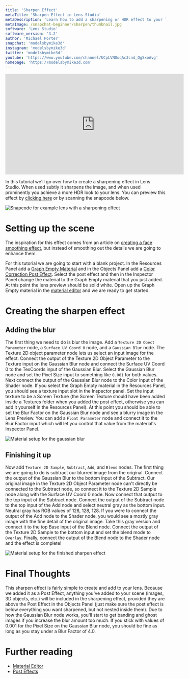 ```yaml
---
title: 'Sharpen Effect'
metaTitle: 'Sharpen Effect in Lens Studio'
metaDescription: 'Learn how to add a sharpening or HDR effect to your lenses!'
metaImage: /snapchat-beginner/sharpen/thumbnail.jpg
software: 'Lens Studio'
software_version: '3.2'
author: 'Michael Porter'
snapchat: 'modelsbymike3d'
instagram: 'modelsbymike3d'
twitter: 'modelsbymike3d'
youtube: 'https://www.youtube.com/channel/UCpLVNOoqAc3cnd_QgSxoAvg'
homepage: 'https://modelsbymike3d.com'
---
```


<div className="video-responsive">
  <iframe
    width="560"
    height="315"
    src="https://www.youtube.com/embed/RWevNaCJ1jM"
    frameborder="0"
    allow="accelerometer; autoplay; encrypted-media; gyroscope; picture-in-picture"
    allowfullscreen
  ></iframe>
</div>

In this tutorial we'll go over how to create a sharpening effect in Lens Studio. When used subtly it sharpens the image, and when used prominently you achieve a more HDR look to your lens. You can preview this effect by [clicking here](https://www.snapchat.com/unlock/?type=SNAPCODE&uuid=665301c383954af8a813de5025351bf1&metadata=01) or by scanning the snapcode below.

![Snapcode for example lens with a sharpening effect](../../snapchat-beginner/sharpen/snapcode.svg)

# Setting up the scene

The inspiration for this effect comes from an article on [creating a face smoothing effect](https://medium.com/swlh/how-i-implemented-my-own-augmented-reality-beauty-mode-3bf3b74e5507), but instead of smoothing out the details we are going to enhance them.

For this tutorial we are going to start with a blank project. In the Resources Panel add a [Graph Empty Material](https://lensstudio.snapchat.com/guides/material-editor/introduction-and-concepts/) and in the Objects Panel add a [Color Correction Post Effect](https://lensstudio.snapchat.com/guides/2d/post-effect/). Select the post effect and then in the Inspector Panel change the material to the Graph Empty material that you just added. At this point the lens preview should be solid white. Open up the Graph Empty material in the [material editor](https://lensstudio.snapchat.com/guides/material-editor/material-editor-toolbar-and-shortcuts/) and we are ready to get started.

# Creating the sharpen effect

## Adding the blur

The first thing we need to do is blur the image. Add a `Texture 2D Obect Parameter` node, a `Surface UV Coord 0` node, and a `Gaussian Blur` node. The Texture 2D object parameter node lets us select an input image for the effect. Connect the output of the Texture 2D Object Parameter to the Texture input on the Gaussian Blur node and connect the Surface UV Coord 0 to the TexCoords input of the Gaussian Blur. Select the Gaussian Blur node and set the Pixel Size input to something like `0.001` for both values. Next connect the output of the Gaussian Blur node to the Color input of the Shader node. If you select the Graph Empty material in the Resources Panel, you should see a texture input slot in the Inspector panel. Set the input texture to be a Screen Texture (the Screen Texture should have been added inside a Textures folder when you added the post effect, otherwise you can add it yourself in the Resources Panel). At this point you should be able to set the Blur Factor on the Gaussian Blur node and see a blurry image in the Lens Preview. You can add a `Float Parameter` node and connect it to the Blur Factor input which will let you control that value from the material's Inspector Panel.

![Material setup for the gaussian blur](../../snapchat-beginner/sharpen/gaussian-blur.jpg)

## Finishing it up

Now add `Texture 2D Sample`, `Subtract`, `Add`, and `Blend` nodes. The first thing we are going to do is subtract our blurred image from the original. Connect the output of the Gaussian Blur to the bottom input of the Subtract. Our original image in the Texture 2D Object Parameter node can't directly be connected to the Subtract node, so connect it to the Texture 2D Sample node along with the Surface UV Coord 0 node. Now connect that output to the top input of the Subtract node. Connect the output of the Subtract node to the top input of the Add node and select neutral gray as the bottom input. Neutral gray has RGB values of 128, 128, 128. If you were to connect the output of the Add node to the Shader node, you would see a mostly gray image with the fine detail of the original image. Take this gray version and connect it to the top Base input of the Blend node. Connect the output of the Texture 2D Sample to the bottom input and set the blend mode to `Overlay`. Finally, connect the output of the Blend node to the Shader node and the effect is complete!

![Material setup for the finished sharpen effect](../../snapchat-beginner/sharpen/final-material.jpg)

# Final Thoughts

This sharpen effect is fairly simple to create and add to your lens. Because we added it as a Post Effect, anything you've added to your scene (images, 3D objects, etc.) will be included in the sharpening effect, provided they are above the Post Effect in the Objects Panel (just make sure the post effect is below everything you want sharpened, but not nested inside them). Due to how the Gaussian Blur node works, you'll start to get banding and ghost images if you increase the blur amount too much. If you stick with values of 0.001 for the Pixel Size on the Gaussian Blur node, you should be fine as long as you stay under a Blur Factor of 4.0.

# Further reading

- [Material Editor](https://lensstudio.snapchat.com/guides/material-editor/introduction-and-concepts/)
- [Post Effects](https://lensstudio.snapchat.com/guides/2d/post-effect/)
